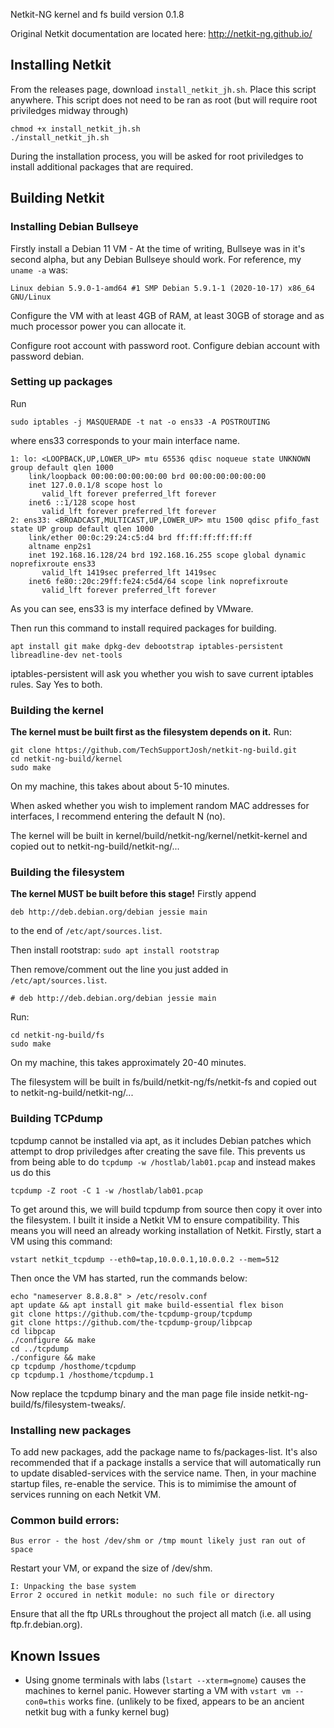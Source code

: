 Netkit-NG kernel and fs build version 0.1.8

Original Netkit documentation are located here: http://netkit-ng.github.io/

## Installing Netkit
From the releases page, download `install_netkit_jh.sh`. Place this script anywhere. This script does not need to be ran as root (but will require root priviledges midway through)
```
chmod +x install_netkit_jh.sh
./install_netkit_jh.sh
```
During the installation process, you will be asked for root priviledges to install additional packages that are required.

## Building Netkit
### Installing Debian Bullseye
Firstly install a Debian 11 VM - At the time of writing, Bullseye was in it's second alpha, but any Debian Bullseye should work.
For reference, my `uname -a` was:
```
Linux debian 5.9.0-1-amd64 #1 SMP Debian 5.9.1-1 (2020-10-17) x86_64 GNU/Linux
```

Configure the VM with at least 4GB of RAM, at least 30GB of storage and as much processor power you can allocate it. 

Configure root account with password root.
Configure debian account with password debian.

### Setting up packages
Run 
```
sudo iptables -j MASQUERADE -t nat -o ens33 -A POSTROUTING
```
where ens33 corresponds to your main interface name. 
```
1: lo: <LOOPBACK,UP,LOWER_UP> mtu 65536 qdisc noqueue state UNKNOWN group default qlen 1000
    link/loopback 00:00:00:00:00:00 brd 00:00:00:00:00:00
    inet 127.0.0.1/8 scope host lo
       valid_lft forever preferred_lft forever
    inet6 ::1/128 scope host 
       valid_lft forever preferred_lft forever
2: ens33: <BROADCAST,MULTICAST,UP,LOWER_UP> mtu 1500 qdisc pfifo_fast state UP group default qlen 1000
    link/ether 00:0c:29:24:c5:d4 brd ff:ff:ff:ff:ff:ff
    altname enp2s1
    inet 192.168.16.128/24 brd 192.168.16.255 scope global dynamic noprefixroute ens33
       valid_lft 1419sec preferred_lft 1419sec
    inet6 fe80::20c:29ff:fe24:c5d4/64 scope link noprefixroute 
       valid_lft forever preferred_lft forever
```
As you can see, ens33 is my interface defined by VMware.

Then run this command to install required packages for building.
```
apt install git make dpkg-dev debootstrap iptables-persistent libreadline-dev net-tools
```
iptables-persistent will ask you whether you wish to save current iptables rules. Say Yes to both.

### Building the kernel
**The kernel must be built first as the filesystem depends on it.**
Run:
```
git clone https://github.com/TechSupportJosh/netkit-ng-build.git
cd netkit-ng-build/kernel
sudo make
```
On my machine, this takes about about 5-10 minutes.

When asked whether you wish to implement random MAC addresses for interfaces, I recommend entering the default N (no).

The kernel will be built in kernel/build/netkit-ng/kernel/netkit-kernel and copied out to netkit-ng-build/netkit-ng/...

### Building the filesystem
**The kernel MUST be built before this stage!**
Firstly append
```
deb http://deb.debian.org/debian jessie main
```
to the end of `/etc/apt/sources.list`.

Then install rootstrap:
`sudo apt install rootstrap`

Then remove/comment out the line you just added in `/etc/apt/sources.list`.
```
# deb http://deb.debian.org/debian jessie main
```

Run:
```
cd netkit-ng-build/fs
sudo make
```
On my machine, this takes approximately 20-40 minutes.

The filesystem will be built in fs/build/netkit-ng/fs/netkit-fs and copied out to netkit-ng-build/netkit-ng/...

### Building TCPdump
tcpdump cannot be installed via apt, as it includes Debian patches which attempt to drop priviledges after creating the save file. This prevents us from being able to do
```tcpdump -w /hostlab/lab01.pcap```
and instead makes us do this
```
tcpdump -Z root -C 1 -w /hostlab/lab01.pcap
```

To get around this, we will build tcpdump from source then copy it over into the filesystem. I built it inside a Netkit VM to ensure compatibility. This means you will need an already working installation of Netkit. Firstly, start a VM using this command:
```
vstart netkit_tcpdump --eth0=tap,10.0.0.1,10.0.0.2 --mem=512
```
Then once the VM has started, run the commands below:
```
echo "nameserver 8.8.8.8" > /etc/resolv.conf
apt update && apt install git make build-essential flex bison
git clone https://github.com/the-tcpdump-group/tcpdump
git clone https://github.com/the-tcpdump-group/libpcap
cd libpcap
./configure && make
cd ../tcpdump
./configure && make
cp tcpdump /hosthome/tcpdump
cp tcpdump.1 /hosthome/tcpdump.1
```

Now replace the tcpdump binary and the man page file inside netkit-ng-build/fs/filesystem-tweaks/.

### Installing new packages
To add new packages, add the package name to fs/packages-list. It's also recommended that if a package installs a service that will automatically run to update disabled-services with the service name. Then, in your machine startup files, re-enable the service. This is to mimimise the amount of services running on each Netkit VM.

### Common build errors:
```
Bus error - the host /dev/shm or /tmp mount likely just ran out of space
```
Restart your VM, or expand the size of /dev/shm.


```
I: Unpacking the base system
Error 2 occured in netkit module: no such file or directory
```
Ensure that all the ftp URLs throughout the project all match (i.e. all using ftp.fr.debian.org).

## Known Issues
- Using gnome terminals with labs (`lstart --xterm=gnome`) causes the machines to kernel panic. However starting a VM with `vstart vm --con0=this` works fine. (unlikely to be fixed, appears to be an ancient netkit bug with a funky kernel bug)
